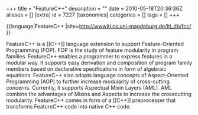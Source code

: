 +++
title = "FeatureC++"
description = ""
date = 2010-05-18T20:36:36Z
aliases = []
[extra]
id = 7227
[taxonomies]
categories = []
tags = []
+++

{{language|FeatureC++
|site=http://wwwiti.cs.uni-magdeburg.de/iti_db/fcc/
}}

FeatureC++ is a [[C++]] language extension to support Feature-Oriented Programming (FOP). FOP is the study of feature modularity in program families. FeatureC++ enables a programmer to express features in a modular way. It supports easy derivation and composition of program family members based on declarative specifications in form of algebraic equations. FeatureC++ also adopts language concepts of Aspect-Oriented Programming (AOP) to further increase modularity of cross-cutting concerns. Currently, it supports Aspectual Mixin Layers (AML). AML combine the advantages of Mixins and Aspects to increase the crosscutting modularity.
FeatureC++ comes in form of a [[C++]] preprocesser that transforms FeatureC++ code into native C++ code.
